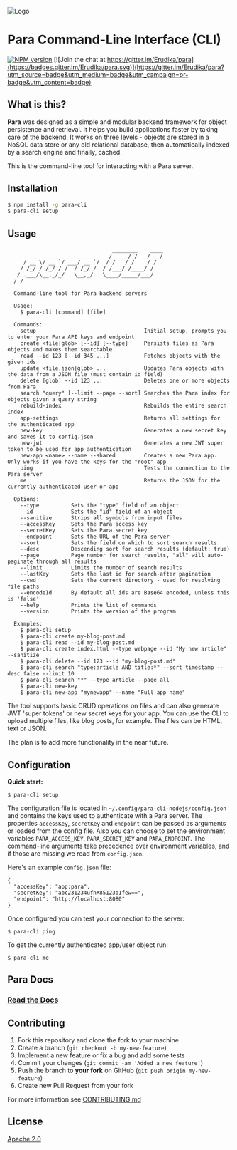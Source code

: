 ![Logo](https://s3-eu-west-1.amazonaws.com/org.paraio/para.png)

# Para Command-Line Interface (CLI)

[![NPM version][npm-image]][npm-url]
[![Join the chat at https://gitter.im/Erudika/para](https://badges.gitter.im/Erudika/para.svg)](https://gitter.im/Erudika/para?utm_source=badge&utm_medium=badge&utm_campaign=pr-badge&utm_content=badge)

## What is this?

**Para** was designed as a simple and modular backend framework for object persistence and retrieval.
It helps you build applications faster by taking care of the backend. It works on three levels -
objects are stored in a NoSQL data store or any old relational database, then automatically indexed
by a search engine and finally, cached.

This is the command-line tool for interacting with a Para server.

## Installation

```sh
$ npm install -g para-cli
$ para-cli setup
```

## Usage

```
                                 ________    ____
      ____  ____ __________ _   / ____/ /   /  _/
     / __ \/ __ `/ ___/ __ `/  / /   / /    / /
    / /_/ / /_/ / /  / /_/ /  / /___/ /____/ /
   / .___/\__,_/_/   \__,_/   \____/_____/___/
  /_/

  Command-line tool for Para backend servers

  Usage:
    $ para-cli [command] [file]

  Commands:
    setup                                  Initial setup, prompts you to enter your Para API keys and endpoint
    create <file|glob> [--id] [--type]     Persists files as Para objects and makes them searchable
    read --id 123 [--id 345 ...]           Fetches objects with the given ids
    update <file.json|glob> ...            Updates Para objects with the data from a JSON file (must contain id field)
    delete [glob] --id 123 ...             Deletes one or more objects from Para
    search "query" [--limit --page --sort] Searches the Para index for objects given a query string
    rebuild-index                          Rebuilds the entire search index
    app-settings                           Returns all settings for the authenticated app
    new-key                                Generates a new secret key and saves it to config.json
    new-jwt                                Generates a new JWT super token to be used for app authentication
    new-app <name> --name --shared         Creates a new Para app. Only works if you have the keys for the "root" app
    ping                                   Tests the connection to the Para server
    me                                     Returns the JSON for the currently authenticated user or app

  Options:
    --type          Sets the "type" field of an object
    --id            Sets the "id" field of an object
    --sanitize      Strips all symbols from input files
    --accessKey     Sets the Para access key
    --secretKey     Sets the Para secret key
    --endpoint      Sets the URL of the Para server
    --sort          Sets the field on which to sort search results
    --desc          Descending sort for search results (default: true)
    --page          Page number for search results, "all" will auto-paginate through all results
    --limit         Limits the number of search results
    --lastKey       Sets the last id for search-after pagination
    --cwd           Sets the current directory - used for resolving file paths
    --encodeId      By default all ids are Base64 encoded, unless this is 'false'
    --help          Prints the list of commands
    --version       Prints the version of the program

  Examples:
    $ para-cli setup
    $ para-cli create my-blog-post.md
    $ para-cli read --id my-blog-post.md
    $ para-cli create index.html --type webpage --id "My new article" --sanitize
    $ para-cli delete --id 123 --id "my-blog-post.md"
    $ para-cli search "type:article AND title:*" --sort timestamp --desc false --limit 10
    $ para-cli search "*" --type article --page all
    $ para-cli new-key
    $ para-cli new-app "mynewapp" --name "Full app name"

```

The tool supports basic CRUD operations on files and can also generate JWT 'super tokens' or new secret keys for your app.
You can use the CLI to upload multiple files, like blog posts, for example. The files can be HTML, text or JSON.

The plan is to add more functionality in the near future.

## Configuration

**Quick start:**
```
$ para-cli setup
```

The configuration file is located in `~/.config/para-cli-nodejs/config.json` and contains the keys used to authenticate
with a Para server. The properties `accessKey`, `secretKey` and `endpoint` can be passed as arguments or loaded from the
config file. Also you can choose to set the environment variables `PARA_ACCESS_KEY`, `PARA_SECRET_KEY` and `PARA_ENDPOINT`.
The command-line arguments take precedence over environment variables, and if those are missing we read from `config.json`.

Here's an example `config.json` file:
```
{
  "accessKey": "app:para",
  "secretKey": "abc231234ufnX85123o1few==",
  "endpoint": "http://localhost:8080"
}
```

Once configured you can test your connection to the server:

```
$ para-cli ping
```

To get the currently authenticated app/user object run:
```
$ para-cli me
```

## Para Docs

### [Read the Docs](https://paraio.org/docs)

## Contributing

1. Fork this repository and clone the fork to your machine
2. Create a branch (`git checkout -b my-new-feature`)
3. Implement a new feature or fix a bug and add some tests
4. Commit your changes (`git commit -am 'Added a new feature'`)
5. Push the branch to **your fork** on GitHub (`git push origin my-new-feature`)
6. Create new Pull Request from your fork

For more information see [CONTRIBUTING.md](https://github.com/Erudika/para/blob/master/CONTRIBUTING.md)

## License
[Apache 2.0](LICENSE)


[npm-image]: https://badge.fury.io/js/para-cli.svg
[npm-url]: https://npmjs.org/package/para-cli
[travis-image]: https://travis-ci.org/Erudika/para-cli.svg?branch=master
[travis-url]: https://travis-ci.org/Erudika/para-cli
[daviddm-image]: https://david-dm.org/Erudika/para-cli.svg?theme=shields.io
[daviddm-url]: https://david-dm.org/Erudika/para-cli
